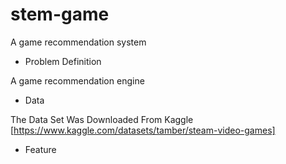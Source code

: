 # stem-game
A game recommendation system


* Problem Definition

 A game recommendation engine

* Data

 The Data Set Was Downloaded From Kaggle [https://www.kaggle.com/datasets/tamber/steam-video-games]

* Feature
